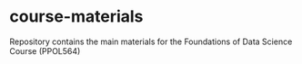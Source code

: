 # course-materials
Repository contains the main materials for the Foundations of Data Science Course (PPOL564)
